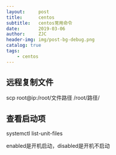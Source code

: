 ```yaml
---
layout:     post
title:      centos
subtitle:   centos常用命令
date:       2019-03-06
author:     ZJC
header-img: img/post-bg-debug.png
catalog: true
tags:
    - centos
---
```


## 远程复制文件
scp root@ip:/root/文件路径 /root/路径/

## 查看启动项 
 
systemctl list-unit-files

enabled是开机启动，disabled是开机不启动